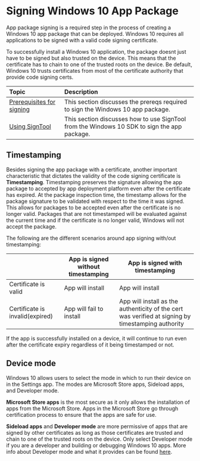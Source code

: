 # Signing Windows 10 App Package 

App package signing is a required step in the process of creating a Windows 10 app package that can be deployed. Windows 10 requires all applications to be signed with a valid code signing certificate. 

To successfully install a Windows 10 application, the package doesnt just have to be signed but also trusted on the device. This means that the certificate has to chain to one of the trusted roots on the device. Be default, Windows 10 trusts certificates from most of the certificate authority that provide code signing certs. 

|Topic| Description |
|:---|:---|
|[Prerequisites for signing](https://docs.microsoft.com/en-us/windows/uwp/packaging/sign-app-package-using-signtool?context=/windows/msix/render#prerequisites)| This section discusses the prereqs required to sign the Windows 10 app package. | 
|[Using SignTool](https://docs.microsoft.com/en-us/windows/uwp/packaging/sign-app-package-using-signtool?context=/windows/msix/render#using-signtool)| This section discusses how to use SignTool from the Windows 10 SDK to sign the app package.|

## Timestamping 

Besides signing the app package with a certificate, another important characteristic that dictates the validity of the code signing certificate is **Timestamping**. Timestamping preserves the signature allowing the app package to accepted by app deployment platform even after the certificate has expired. At the package inspection time, the timestamp allows for the package signature to be validated with respect to the time it was signed. This allows for packages to be accepted even after the certificate is no longer valid. Packages that are not timestamped will be evaluated against the current time and if the certificate is no longer valid, Windows will not accept the package. 

The following are the different scenarios around app signing with/out timestamping:

| |App is signed without timestamping | App is signed with timestamping |
|---|---------------------------------- | ------------------------------- |
| Certificate is valid |App will install | App will install |
| Certificate is invalid(expired) | App will fail to install | App will install as the authenticity of the cert was verified at signing by timestamping authority |

If the app is successfully installed on a device, it will continue to run even after the certificate expiry regardless of it being timestamped or not. 

## Device mode

Windows 10 allows users to select the mode in which to run their device on in the Settings app. The modes are Microsoft Store apps, Sideload apps, and Developer mode. 

**Microsoft Store apps** is the most secure as it only allows the installation of apps from the Microsoft Store. Apps in the Microsoft Store go through certification process to ensure that the apps are safe for use. 

**Sideload apps**  and **Developer mode** are more permissive of apps that are signed by other certificates as long as those certificates are trusted and chain to one of the trusted roots on the device. Only select Developer mode if you are a developer and building or debugging Windows 10 apps. More info about Developer mode and what it provides can be found [here](https://docs.microsoft.com/en-us/windows/uwp/get-started/enable-your-device-for-development). 
